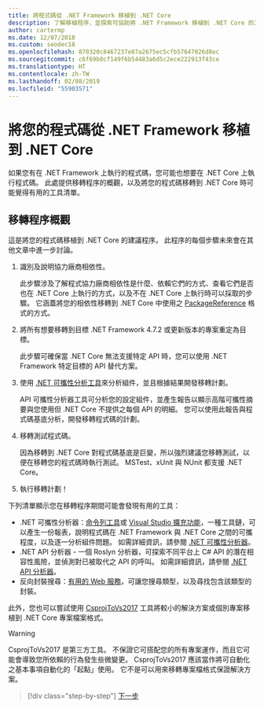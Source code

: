```yaml
---
title: 將程式碼從 .NET Framework 移植到 .NET Core
description: 了解移植程序，並探索可協助將 .NET Framework 移植到 .NET Core 的工具。
author: cartermp
ms.date: 12/07/2018
ms.custom: seodec18
ms.openlocfilehash: 870320c8467237e87a2675ec5cfb57647026d8ec
ms.sourcegitcommit: c6f69b0cf149f6b54483a6d5c2ece222913f43ce
ms.translationtype: HT
ms.contentlocale: zh-TW
ms.lasthandoff: 02/08/2019
ms.locfileid: "55903571"
---
```

# <a name="port-your-code-from-net-framework-to-net-core"></a>將您的程式碼從 .NET Framework 移植到 .NET Core

如果您有在 .NET Framework 上執行的程式碼，您可能也想要在 .NET Core 上執行程式碼。 此處提供移轉程序的概觀，以及將您的程式碼移轉到 .NET Core 時可能覺得有用的工具清單。

## <a name="overview-of-the-porting-process"></a>移轉程序概觀

這是將您的程式碼移植到 .NET Core 的建議程序。 此程序的每個步驟未來會在其他文章中進一步討論。

1. 識別及說明協力廠商相依性。

   此步驟涉及了解程式協力廠商相依性是什麼、依賴它們的方式、查看它們是否也在 .NET Core 上執行的方式，以及不在 .NET Core 上執行時可以採取的步驟。 它涵蓋將您的相依性移轉到 .NET Core 中使用之 [PackageReference](/nuget/consume-packages/package-references-in-project-files) 格式的方式。

2. 將所有想要移轉到目標 .NET Framework 4.7.2 或更新版本的專案重定為目標。

   此步驟可確保當 .NET Core 無法支援特定 API 時，您可以使用 .NET Framework 特定目標的 API 替代方案。

3. 使用 [.NET 可攜性分析工具](../../standard/analyzers/portability-analyzer.md)來分析組件，並且根據結果開發移轉計劃。

   API 可攜性分析器工具可分析您的設定組件，並產生報告以顯示高階可攜性摘要與您使用但 .NET Core 不提供之每個 API 的明細。 您可以使用此報告與程式碼基底分析，開發移轉程式碼的計劃。

4. 移轉測試程式碼。

   因為移轉到 .NET Core 對程式碼基底是巨變，所以強烈建議您移轉測試，以便在移轉您的程式碼時執行測試。 MSTest、xUnit 與 NUnit 都支援 .NET Core。

5. 執行移轉計劃！

下列清單顯示您在移轉程序期間可能會發現有用的工具：

* .NET 可攜性分析器：[命令列工具](https://github.com/Microsoft/dotnet-apiport/releases)或 [Visual Studio 擴充功能](https://marketplace.visualstudio.com/items?itemName=ConnieYau.NETPortabilityAnalyzer)，一種工具鏈，可以產生一份報表，說明程式碼在 .NET Framework 與 .NET Core 之間的可攜程度，以及逐一分析組件問題。 如需詳細資訊，請參閱 [.NET 可攜性分析器](../../standard/analyzers/portability-analyzer.md)。
* .NET API 分析器 - 一個 Roslyn 分析器，可探索不同平台上 C# API 的潛在相容性風險，並偵測對已被取代之 API 的呼叫。 如需詳細資訊，請參閱 [.NET API 分析器](../../standard/analyzers/api-analyzer.md)。
* 反向封裝搜尋：[有用的 Web 服務](https://packagesearch.azurewebsites.net)，可讓您搜尋類型，以及尋找包含該類型的封裝。

此外，您也可以嘗試使用 [CsprojToVs2017](https://github.com/hvanbakel/CsprojToVs2017) 工具將較小的解決方案或個別專案移植到 .NET Core 專案檔案格式。

> [!WARNING] 
> CsprojToVs2017 是第三方工具。 不保證它可搭配您的所有專案運作，而且它可能會導致您所依賴的行為發生些微變更。 CsprojToVs2017 應該當作將可自動化之基本事項自動化的「起點」使用。 它不是可以用來移轉專案檔格式保證解決方案。

>[!div class="step-by-step"]
>[下一步](net-framework-tech-unavailable.md)
